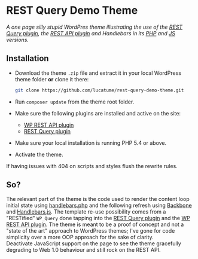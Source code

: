 # REST Query Demo Theme

*A one page silly stupid WordPres theme illustrating the use of the [REST Query plugin](https://github.com/lucatume/rest-query), the [REST API plugin](https://wordpress.org/plugins/json-rest-api/) and Handlebars in its [PHP](https://github.com/XaminProject/handlebars.php "GitHub - XaminProject/handlebars.php: Handlebars processor for php") and [JS](http://handlebarsjs.com/ "Handlebars.js: Minimal Templating on Steroids") versions.*

## Installation
* Download the theme `.zip` file and extract it in your local WordPress theme folder **or** clone it there:
    ```bash
    git clone https://github.com/lucatume/rest-query-demo-theme.git
    ```
* Run `composer update` from the theme root folder.
* Make sure the following plugins are installed and active on the site:
    * [WP REST API plugin](https://wordpress.org/plugins/json-rest-api/)
    * [REST Query plugin](https://github.com/lucatume/rest-query)

* Make sure your local installation is running PHP 5.4 or above.
* Activate the theme.

If having issues with 404 on scripts and styles flush the rewrite rules.

## So?
The relevant part of the theme is the code used to render the content loop initial state using [handlebars.php](https://github.com/XaminProject/handlebars.php "GitHub - XaminProject/handlebars.php: Handlebars processor for php") and the following refresh using [Backbone](http://backbonejs.org/ "Backbone.js") and [Handlebars.js](http://handlebarsjs.com/ "Handlebars.js: Minimal Templating on Steroids").
The template re-use possibility comes from a "RESTified" `WP_Query` done tapping into the [REST Query plugin](https://github.com/lucatume/rest-query) and the [WP REST API plugin](https://wordpress.org/plugins/json-rest-api/).
The theme is meant to be a proof of concept and not a "state of the art" approach to WordPress themes; I've gone for code simplicity over a more OOP approach for the sake of clarity.  
Deactivate JavaScript support on the page to see the theme gracefully degrading to Web 1.0 behaviour and still rock on the REST API.

